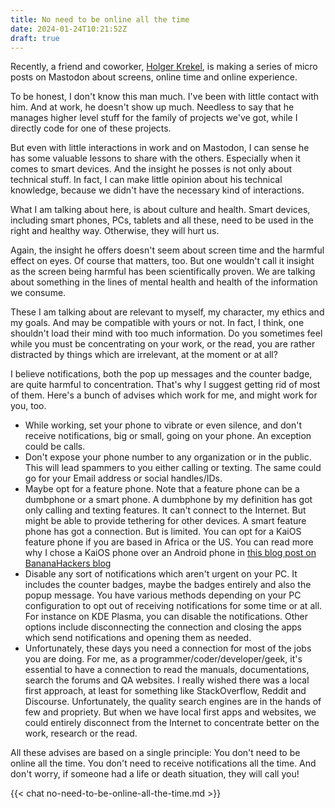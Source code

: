```yaml
---
title: No need to be online all the time
date: 2024-01-24T10:21:52Z
draft: true
---
```

Recently, a friend and coworker, [Holger Krekel](https://chaos.social/@hpk), is making a series of micro posts on Mastodon about screens, online time and online experience.

To be honest, I don't know this man much. I've been with little contact with him. And at work, he doesn't show up much. Needless to say that he manages higher level stuff for the family of projects we've got, while I directly code for one of these projects.

But even with little interactions in work and on Mastodon, I can sense he has some valuable lessons to share with the others. Especially when it comes to smart devices. And the insight he posses is not only about technical stuff. In fact, I can make little opinion about his technical knowledge, because we didn't have the necessary kind of interactions.

What I am talking about here, is about culture and health. Smart devices, including smart phones, PCs, tablets and all these, need to be used in the right and healthy way. Otherwise, they will hurt us.

Again, the insight he offers doesn't seem about screen time and the harmful effect on eyes. Of course that matters, too. But one wouldn't call it insight as the screen being harmful has been scientifically proven. We are talking about something in the lines of mental health and health of the information we consume.

These I am talking about are relevant to myself, my character, my ethics and my goals. And may be compatible with yours or not. In fact, I think, one shouldn't load their mind with too much information. Do you sometimes feel while you must be concentrating on your work, or the read, you are rather distracted by things which are irrelevant, at the moment or at all?

I believe notifications, both the pop up messages and the counter badge, are quite harmful to concentration. That's why I suggest getting rid of most of them. Here's a bunch of advises which work for me, and might work for you, too.

 - While working, set your phone to vibrate or even silence, and don't receive notifications, big or small, going on your phone. An exception could be calls.
 - Don't expose your phone number to any organization or in the public. This will lead spammers to you either calling or texting. The same could go for your Email address or social handles/IDs.
 - Maybe opt for a feature phone. Note that a feature phone can be a dumbphone or a smart phone. A dumbphone by my definition has got only calling and texting features. It can't connect to the Internet. But might be able to provide tethering for other devices. A smart feature phone has got a connection. But is limited. You can opt for a KaiOS feature phone if you are based in Africa or the US. You can read more why I chose a KaiOS phone over an Android phone in [this blog post on BananaHackers blog](https://blog.bananahackers.net/farooqkz/kaios-is-a-good-choice-for-you-if)
 - Disable any sort of notifications which aren't urgent on your PC. It includes the counter badges, maybe the badges entirely and also the popup message. You have various methods depending on your PC configuration to opt out of receiving notifications for some time or at all. For instance on KDE Plasma, you can disable the notifications. Other options include disconnecting the connection and closing the apps which send notifications and opening them as needed.
 - Unfortunately, these days you need a connection for most of the jobs you are doing. For me, as a programmer/coder/developer/geek, it's essential to have a connection to read the manuals, documentations, search the forums and QA websites. I really wished there was a local first approach, at least for something like StackOverflow, Reddit and Discourse. Unfortunately, the quality search engines are in the hands of few and propriety. But when we have local first apps and websites, we could entirely disconnect from the Internet to concentrate better on the work, research or the read.

All these advises are based on a single principle: You don't need to be online all the time. You don't need to receive notifications all the time. And don't worry, if someone had a life or death situation, they will call you!


{{< chat no-need-to-be-online-all-the-time.md >}}
